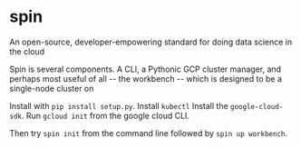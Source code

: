 # spin
An open-source, developer-empowering standard for doing data science in the cloud

Spin is several components.  A CLI, a Pythonic GCP cluster manager, and perhaps most useful of all -- the workbench -- which is designed to be a single-node cluster on

Install with `pip install setup.py`.
Install `kubectl`
Install the `google-cloud-sdk`.
Run `gcloud init` from the google cloud CLI.

Then try `spin init` from the command line followed by `spin up workbench`.

